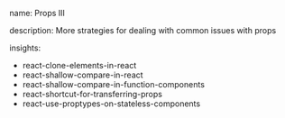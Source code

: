 name: Props III

description: More strategies for dealing with common issues with props

insights:
  - react-clone-elements-in-react
  - react-shallow-compare-in-react
  - react-shallow-compare-in-function-components
  - react-shortcut-for-transferring-props
  - react-use-proptypes-on-stateless-components
